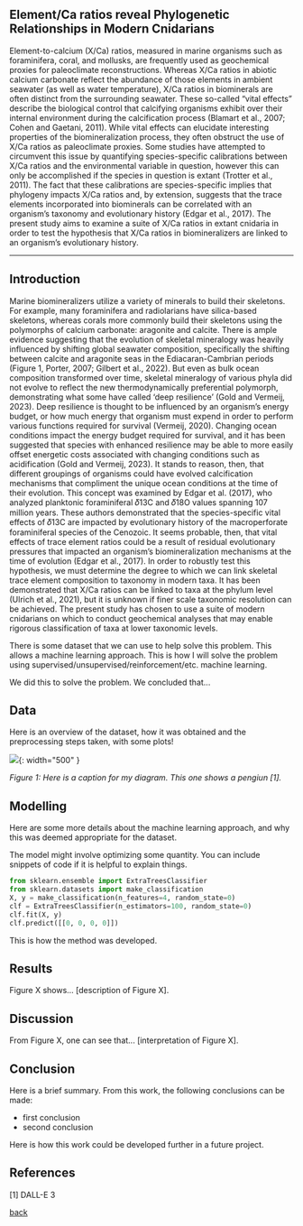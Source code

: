 ## Element/Ca ratios reveal Phylogenetic Relationships in Modern Cnidarians 

  Element-to-calcium (X/Ca) ratios, measured in marine organisms such as foraminifera, coral, and mollusks, are frequently used as geochemical proxies for paleoclimate reconstructions. Whereas X/Ca ratios in abiotic calcium carbonate reflect the abundance of those elements in ambient seawater (as well as water temperature), X/Ca ratios in biominerals are often distinct from the surrounding seawater. These so-called “vital effects” describe the biological control that calcifying organisms exhibit over their internal environment during the calcification process (Blamart et al., 2007; Cohen and Gaetani, 2011). While vital effects can elucidate interesting properties of the biomineralization process, they often obstruct the use of X/Ca ratios as paleoclimate proxies. Some studies have attempted to circumvent this issue by quantifying species-specific calibrations between X/Ca ratios and the environmental variable in question, however this can only be accomplished if the species in question is extant  (Trotter et al., 2011). The fact that these calibrations are species-specific implies that phylogeny impacts X/Ca ratios and, by extension, suggests that the trace elements incorporated into biominerals can be correlated with an organism’s taxonomy and evolutionary history (Edgar et al., 2017). The present study aims to examine a suite of X/Ca ratios in extant cnidaria in order to test the hypothesis that X/Ca ratios in biomineralizers are linked to an organism’s evolutionary history.


***

## Introduction 

  Marine biomineralizers utilize a variety of minerals to build their skeletons. For example, many foraminifera and radiolarians have silica-based skeletons, whereas corals more commonly build their skeletons using the polymorphs of calcium carbonate: aragonite and calcite. There is ample evidence suggesting that the evolution of skeletal mineralogy was heavily influenced by shifting global seawater composition, specifically the shifting between calcite and aragonite seas in the Ediacaran-Cambrian periods (Figure 1, Porter, 2007; Gilbert et al., 2022). But even as bulk ocean composition transformed over time, skeletal mineralogy of various phyla did not evolve to reflect the new thermodynamically preferential polymorph, demonstrating what some have called ‘deep resilience’ (Gold and Vermeij, 2023). 
Deep resilience is thought to be influenced by an organism’s energy budget, or how much energy that organism must expend in order to perform various functions required for survival (Vermeij, 2020). Changing ocean conditions impact the energy budget required for survival, and it has been suggested that species with enhanced resilience may be able to more easily offset energetic costs associated with changing conditions such as acidification (Gold and Vermeij, 2023). It stands to reason, then, that different groupings of organisms could have evolved calcification mechanisms that compliment the unique ocean conditions at the time of their evolution. This concept was examined by Edgar et al. (2017), who analyzed planktonic foraminiferal 𝛿13C and 𝛿18O values spanning 107 million years. These authors demonstrated that the species-specific vital effects of  𝛿13C are impacted by evolutionary history of the macroperforate foraminiferal species of the Cenozoic. It seems probable, then, that vital effects of trace element ratios could be a result of residual evolutionary pressures that impacted an organism’s biomineralization mechanisms at the time of evolution (Edgar et al., 2017). In order to robustly test this hypothesis, we must determine the degree to which we can link skeletal trace element composition to taxonomy in modern taxa.
  It has been demonstrated that X/Ca ratios can be linked to taxa at the phylum level (Ulrich et al., 2021), but it is unknown if finer scale taxonomic resolution can be achieved. The present study has chosen to use a suite of modern cnidarians on which to conduct geochemical analyses that may enable rigorous classification of taxa at lower taxonomic levels. 


There is some dataset that we can use to help solve this problem. This allows a machine learning approach. This is how I will solve the problem using supervised/unsupervised/reinforcement/etc. machine learning.

We did this to solve the problem. We concluded that...

## Data

Here is an overview of the dataset, how it was obtained and the preprocessing steps taken, with some plots!

![](assets/IMG/datapenguin.png){: width="500" }

*Figure 1: Here is a caption for my diagram. This one shows a pengiun [1].*

## Modelling

Here are some more details about the machine learning approach, and why this was deemed appropriate for the dataset. 

The model might involve optimizing some quantity. You can include snippets of code if it is helpful to explain things.

```python
from sklearn.ensemble import ExtraTreesClassifier
from sklearn.datasets import make_classification
X, y = make_classification(n_features=4, random_state=0)
clf = ExtraTreesClassifier(n_estimators=100, random_state=0)
clf.fit(X, y)
clf.predict([[0, 0, 0, 0]])
```

This is how the method was developed.

## Results

Figure X shows... [description of Figure X].

## Discussion

From Figure X, one can see that... [interpretation of Figure X].

## Conclusion

Here is a brief summary. From this work, the following conclusions can be made:
* first conclusion
* second conclusion

Here is how this work could be developed further in a future project.

## References
[1] DALL-E 3

[back](./)

